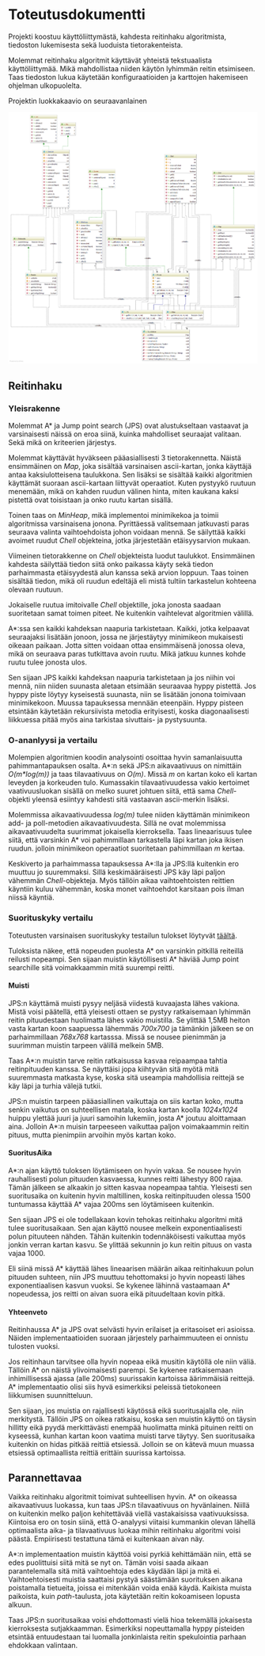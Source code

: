 ﻿# Toteutusdokumentti

Projekti koostuu käyttöliittymästä, kahdesta reitinhaku algoritmista, tiedoston lukemisesta sekä luoduista tietorakenteista. 

Molemmat reitinhaku algoritmit käyttävät yhteistä tekstuaalista käyttöliittymää. Mikä mahdollistaa niiden käytön lyhimmän reitin etsimiseen. Taas tiedoston lukua käytetään konfiguraatioiden ja karttojen hakemiseen ohjelman ulkopuolelta. 

Projektin luokkakaavio on seuraavanlainen

![luokkakaavio](images/luokkakaavio.png)

## Reitinhaku

### Yleisrakenne

Molemmat A* ja Jump point search (JPS) ovat alustukseltaan vastaavat ja varsinaisesti näissä on eroa siinä, kuinka mahdolliset seuraajat valitaan. Sekä mikä on kriteerien järjestys. 

Molemmat käyttävät hyväkseen pääasiallisesti 3 tietorakennetta. Näistä ensimmäinen on _Map_, joka sisältää varsinaisen ascii-kartan, jonka käyttäjä antaa kaksiulotteisena taulukkona. Sen lisäksi se sisältää kaikki algoritmien käyttämät suoraan ascii-kartaan liittyvät operaatiot. Kuten pystyykö ruutuun menemään, mikä on kahden ruudun välinen hinta, miten kaukana kaksi pistettä ovat toisistaan ja  onko ruutu kartan sisällä. 

Toinen taas on _MinHeap_, mikä implementoi minimikekoa ja toimii algoritmissa varsinaisena jonona. Pyrittäessä valitsemaan jatkuvasti paras seuraava valinta vaihtoehdoista johon voidaan mennä. Se säilyttää kaikki avoimet ruudut _Chell_ objekteina, jotka järjestetään etäisyysarvion mukaan. 

Viimeinen tietorakkenne on _Chell_ objekteista luodut taulukkot. Ensimmäinen kahdesta säilyttää tiedon siitä onko paikassa käyty sekä tiedon parhaimmasta etäisyydestä alun kanssa sekä arvion loppuun. Taas toinen sisältää tiedon, mikä oli ruudun edeltäjä eli mistä tultiin tarkastelun kohteena olevaan ruutuun. 

Jokaiselle ruutua imitoivalle _Chell_ objektille, joka jonosta saadaan suoritetaan samat toimen piteet. Ne kuitenkin vaihtelevat algoritmien välillä.

A*:ssa sen kaikki kahdeksan naapuria tarkistetaan. Kaikki, jotka kelpaavat seuraajaksi lisätään jonoon, jossa ne järjestäytyy minimikeon mukaisesti oikeaan paikaan. Jotta sitten voidaan ottaa ensimmäisenä jonossa oleva, mikä on seuraava paras tutkittava avoin ruutu. Mikä jatkuu kunnes kohde ruutu tulee jonosta ulos.

Sen sijaan JPS kaikki kahdeksan naapuria tarkistetaan ja jos niihin voi mennä, niin niiden suunasta aletaan etsimään seuraavaa hyppy pistettä. Jos hyppy piste löytyy kyseisestä suunasta, niin se lisätään jonona toimivaan minimikekoon. Muussa tapauksessa mennään eteenpäin. Hyppy pisteen etsintään käytetään rekursiivista metodia erityisesti, koska diagonaalisesti liikkuessa pitää myös aina tarkistaa sivuttais- ja pystysuunta. 

### O-ananlyysi ja vertailu

Molempien algoritmien koodin analysointi osoittaa hyvin samanlaisuutta pahimmantapauksen osalta. A*:n sekä JPS:n aikavaativuus on nimittäin _O(m*log(m))_ ja taas tilavaativuus on _O(m)_. Missä _m_ on kartan koko eli kartan leveyden ja korkeuden tulo. Kumassakin tilavaativuudessa vakio kertoimet vaativuusluokan sisällä on melko suuret johtuen siitä, että sama _Chell_-objekti yleensä esiintyy kahdesti sitä vastaavan ascii-merkin lisäksi. 

Molemmissa aikavaativuudessa _log(m)_ tulee niiden käyttämän minimikeon add- ja poll-metodien aikavaativuudesta. Sillä ne ovat molemmissa aikavaativuudelta suurimmat jokaisella kierroksella. Taas lineaarisuus tulee siitä, että varsinkin A* voi pahimmillaan tarkastella läpi kartan joka ikisen ruudun. jolloin minimikeon operaatiot suoritetaan pahimmillaan _m_ kertaa.

Keskiverto ja parhaimmassa tapauksessa A*:lla ja JPS:llä kuitenkin ero muuttuu jo suuremmaksi. Sillä keskimääräisesti JPS käy läpi paljon vähemmän _Chell_-objekteja. Myös tällöin aikaa vaihtoehtoisten reittien käyntiin kuluu vähemmän, koska monet vaihtoehdot karsitaan pois ilman niissä käyntiä. 

### Suorituskyky vertailu

Toteutusten varsinaisen suorituskyky testailun tulokset löytyvät [täältä](https://github.com/Jhoneagle/RouteSolver/blob/master/documentation/testausdokumentti.md#suorituskyky-testaus).

Tuloksista näkee, että nopeuden puolesta A* on varsinkin pitkillä reiteillä reilusti nopeampi. Sen sijaan muistin käytöllisesti A* häviää Jump point searchille sitä voimakkaammin mitä suurempi reitti. 

#### Muisti

JPS:n käyttämä muisti pysyy neljäsä viidestä kuvaajasta lähes vakiona. Mistä voisi päätellä, että yleisesti ottaen se pystyy ratkaisemaan lyhimmän reitin pituudestaan huolimatta lähes vakio muistilla. Se ylittää 1,5MB heiton vasta kartan koon saapuessa lähemmäs _700x700_ ja tämänkin jälkeen se on parhaimmillaan _768x768_ kartasssa. Missä se nousee pienimmän ja suurimman muistin tarpeen välillä melkein 5MB.

Taas A*:n muistin tarve reitin ratkaisussa kasvaa reipaampaa tahtia reitinpituuden kanssa. Se näyttäisi jopa kiihtyvän sitä myötä mitä suuremmasta matkasta kyse, koska sitä useampia mahdollisia reittejä se käy läpi ja turhia välejä tutkii. 

JPS:n muistin tarpeen pääasiallinen vaikuttaja on siis kartan koko, mutta senkin vaikutus on suhteellisen matala, koska kartan koolla _1024x1024_ huippu ylettää juuri ja juuri samoihin lukemiin, josta A* joutuu aloittamaan aina. Jolloin A*:n muisin tarpeeseen vaikuttaa paljon voimakaammin reitin pituus, mutta pienimpiin arvoihin myös kartan koko.

#### SuoritusAika

A*:n ajan käyttö tuloksen löytämiseen on hyvin vakaa. Se nousee hyvin rauhallisesti polun pituuden kasvaessa, kunnes reitti lähestyy 800 rajaa. Tämän jälkeen se alkaakin jo sitten kasvaa nopeampaa tahtia. Yleisesti sen suoritusaika on kuitenin hyvin maltillinen, koska reitinpituuden olessa 1500 tuntumassa käyttää A* vajaa 200ms sen löytämiseen kuitenkin.

Sen sijaan JPS ei ole todellakaan kovin tehokas reitinhaku algoritmi mitä tulee suoritusaikaan. Sen ajan käyttö nousee melkein exponentiaalisesti polun pituuteen nähden. Tähän kuitenkin todennäköisesti vaikuttaa myös jonkin verran kartan kasvu. Se ylittää sekunnin jo kun reitin pituus on vasta vajaa 1000. 

Eli siinä missä A* käyttää lähes lineaarisen määrän aikaa reitinhakuun polun pituuden suhteen, niin JPS muuttuu tehottomaksi jo hyvin nopeasti lähes exponentiaalisen kasvun vuoksi. Se kykenee lähinnä vastaamaan A* nopeudessa, jos reitti on aivan suora eikä pituudeltaan kovin pitkä.

#### Yhteenveto

Reitinhaussa A* ja JPS ovat selvästi hyvin erilaiset ja eritasoiset eri asioissa. Näiden implementaatioiden suoraan järjestely parhaimmuuteen ei onnistu tulosten vuoksi. 

Jos reitinhaun tarvitsee olla hyvin nopeaa eikä musitin käytöllä ole niin väliä. Tällöin A* on näistä ylivoimaisesti parempi. Se kykenee ratkaisemaan inhimillisessä ajassa (alle 200ms) suurissakin kartoissa äärimmäisiä reittejä. A* implementaatio olisi siis hyvä esimerkiksi peleissä tietokoneen liikkumisen suunnitteluun.

Sen sijaan, jos muistia on rajallisesti käytössä eikä suoritusajalla ole, niin merkitystä. Tällöin JPS on oikea ratkaisu, koska sen muistin käyttö on täysin hillitty eikä pyydä merkittävästi enempää huolimatta minkä pituinen reitti on kyseessä, kunhan kartan koon vaatima muisti tarve täytyy. Sen suoritusaika kuitenkin on hidas pitkää reittiä etsiessä. Jolloin se on kätevä muun muassa etsiessä optimaallista reittiä erittäin suurissa kartoissa. 

## Parannettavaa

Vaikka reitinhaku algoritmit toimivat suhteellisen hyvin. A* on oikeassa aikavaativuus luokassa, kun taas JPS:n tilavaativuus on hyvänlainen. Niillä on kuitenkin melko paljon kehitettävää viellä vastakaisissa vaativuuksissa. Kiintoisa ero on tosin siinä, että O-analyysi viitaisi kummankin olevan lähellä optimaalista aika- ja tilavaativuus luokaa mihin reitinhaku algoritmi voisi päästä. Empiirisesti testattuna tämä ei kuitenkaan aivan näy. 

A*:n implementaation muistin käyttöä voisi pyrkiä kehittämään niin, että se edes puolittuisi siitä mitä se nyt on. Tämän voisi saada aikaan parantelemalla sitä mitä vaihtoehtoja edes käydään läpi ja mitä ei. Vaihtoehtoisesti muistia saattaisi pystyä säästämään suorituksen aikana poistamalla tietueita, joissa ei mitenkään voida enää käydä. Kaikista muista paikoista, kuin _path_-taulusta, jota käytetään reitin kokoamiseen lopusta alkuun. 

Taas JPS:n suoritusaikaa voisi ehdottomasti vielä hioa tekemällä jokaisesta kierroksesta sutjakkaamman. Esimerkiksi nopeuttamalla hyppy pisteiden etsintää entuudestaan tai luomalla jonkinlaista reitin spekulointia parhaan ehdokkaan valintaan. 

